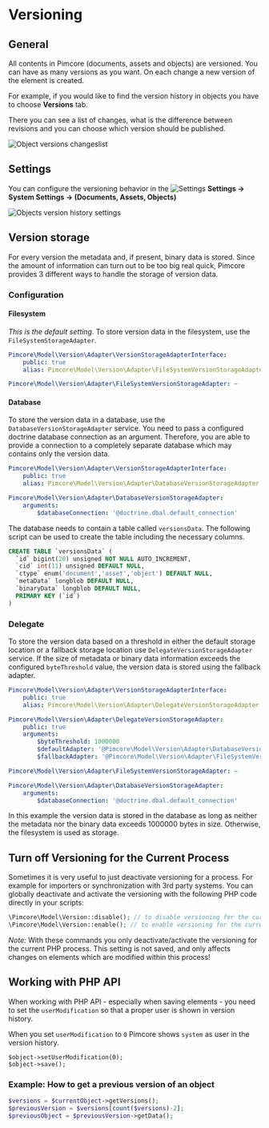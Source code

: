 # Versioning

## General
All contents in Pimcore (documents, assets and objects) are versioned. You can have as many versions as you want.
On each change a new version of the element is created.

For example, if you would like to find the version history in objects you have to choose **Versions** tab.

There you can see a list of changes, what is the difference between revisions and you can choose which version should be published.

![Object versions changeslist](../img/versioning_changeslist.png)


## Settings

<div class="inline-imgs">

You can configure the versioning behavior in the ![Settings](../img/Icon_settings.png) **Settings -> System Settings -> (Documents, Assets, Objects)**

</div>

![Objects version history settings](../img/versioning_settings.png)


## Version storage

For every version the metadata and, if present, binary data is stored. Since the amount of information can turn out to
be too big real quick, Pimcore provides 3 different ways to handle the storage of version data.

### Configuration

#### Filesystem

*This is the default setting*. 
To store version data in the filesystem, use the `FileSystemStorageAdapter`. 

```yml
Pimcore\Model\Version\Adapter\VersionStorageAdapterInterface:
    public: true
    alias: Pimcore\Model\Version\Adapter\FileSystemVersionStorageAdapter

Pimcore\Model\Version\Adapter\FileSystemVersionStorageAdapter: ~
```
    
#### Database 
To store the version data in a database, use the `DatabaseVersionStorageAdapter` service.
You need to pass a configured doctrine database connection as an argument. 
Therefore, you are able to provide a connection to a completely separate database which may contains only the version data.    

```yml
Pimcore\Model\Version\Adapter\VersionStorageAdapterInterface:
    public: true
    alias: Pimcore\Model\Version\Adapter\DatabaseVersionStorageAdapter

Pimcore\Model\Version\Adapter\DatabaseVersionStorageAdapter:
    arguments:
        $databaseConnection: '@doctrine.dbal.default_connection'
```

The database needs to contain a table called `versionsData`. The following script can be used to create the table including the necessary columns.

```sql
CREATE TABLE `versionsData` (
  `id` bigint(20) unsigned NOT NULL AUTO_INCREMENT,
  `cid` int(11) unsigned DEFAULT NULL,
  `ctype` enum('document','asset','object') DEFAULT NULL,
  `metaData` longblob DEFAULT NULL,
  `binaryData` longblob DEFAULT NULL,
  PRIMARY KEY (`id`)
)
```

### Delegate

To store the version data based on a threshold in either the default storage location or a fallback storage location use `DelegateVersionStorageAdapter` service.
If the size of metadata or binary data information exceeds the configured `byteThreshold` value, the version data is stored using the fallback adapter.

```yaml
Pimcore\Model\Version\Adapter\VersionStorageAdapterInterface:
    public: true
    alias: Pimcore\Model\Version\Adapter\DelegateVersionStorageAdapter

Pimcore\Model\Version\Adapter\DelegateVersionStorageAdapter:
    public: true
    arguments:
        $byteThreshold: 1000000
        $defaultAdapter: '@Pimcore\Model\Version\Adapter\DatabaseVersionStorageAdapter'
        $fallbackAdapter: '@Pimcore\Model\Version\Adapter\FileSystemVersionStorageAdapter'

Pimcore\Model\Version\Adapter\FileSystemVersionStorageAdapter: ~

Pimcore\Model\Version\Adapter\DatabaseVersionStorageAdapter:
    arguments:
        $databaseConnection: '@doctrine.dbal.default_connection'
```

In this example the version data is stored in the database as long as neither the metadata nor the binary data exceeds 1000000 bytes in size.
Otherwise, the filesystem is used as storage.

## Turn off Versioning for the Current Process

Sometimes it is very useful to just deactivate versioning for a process. For example for importers or synchronization with 3rd party systems. 
You can globally deactivate and activate the versioning with the following PHP code directly in your scripts:

```php
\Pimcore\Model\Version::disable(); // to disable versioning for the current process
\Pimcore\Model\Version::enable(); // to enable versioning for the current process
```

*Note:* With these commands you only deactivate/activate the versioning for the current PHP process. 
This setting is not saved, and only affects changes on elements which are modified within this process! 


## Working with PHP API
When working with PHP API - especially when saving elements - you need to set the `userModification` so that a proper 
user is shown in version history. 

When you set `userModification` to `0` Pimcore shows `system` as user in the version history. 


```
$object->setUserModification(0);
$object->save();
```
### Example: How to get a previous version of an object
```php
$versions = $currentObject->getVersions();
$previousVersion = $versions[count($versions)-2];
$previousObject = $previousVersion->getData();
```
